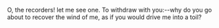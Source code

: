 
O, the recorders! let me see one. To withdraw with
you:--why do you go about to recover the wind of me,
as if you would drive me into a toil?
